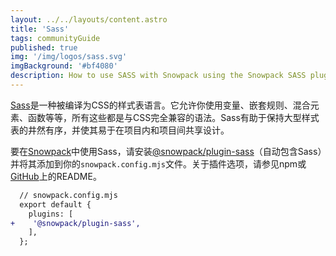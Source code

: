 ```yaml
---
layout: ../../layouts/content.astro
title: 'Sass'
tags: communityGuide
published: true
img: '/img/logos/sass.svg'
imgBackground: '#bf4080'
description: How to use SASS with Snowpack using the Snowpack SASS plugin
---
```


[Sass](https://www.sass-lang.com/)是一种被编译为CSS的样式表语言。它允许你使用变量、嵌套规则、混合元素、函数等等，所有这些都是与CSS完全兼容的语法。Sass有助于保持大型样式表的井然有序，并使其易于在项目内和项目间共享设计。

要在[Snowpack](https://www.npmjs.com/package/@snowpack/plugin-sass)中使用Sass，请安装[@snowpack/plugin-sass](https://www.npmjs.com/package/@snowpack/plugin-sass)（自动包含Sass）并将其添加到你的`snowpack.config.mjs`文件。关于插件选项，请参见npm或[GitHub](https://github.com/snowpackjs/snowpack/tree/main/plugins/plugin-sass#plugin-options)上的README。

```diff
  // snowpack.config.mjs
  export default {
    plugins: [
+    '@snowpack/plugin-sass',
    ],
  };
```
